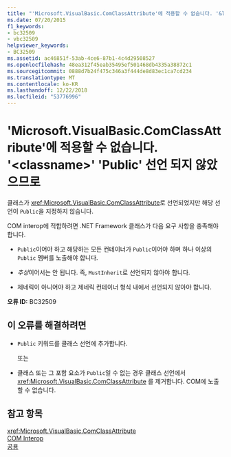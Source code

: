 ```yaml
---
title: "'Microsoft.VisualBasic.ComClassAttribute'에 적용할 수 없습니다. '&lt;classname&gt;' 'Public' 선언 되지 않았으므로"
ms.date: 07/20/2015
f1_keywords:
- bc32509
- vbc32509
helpviewer_keywords:
- BC32509
ms.assetid: ac46851f-53ab-4ce6-87b1-4c4d29508527
ms.openlocfilehash: 48ea312f45eab35495ef501468db4335a38872c1
ms.sourcegitcommit: 0888d7b24f475c346a3f444de8d83ec1ca7cd234
ms.translationtype: MT
ms.contentlocale: ko-KR
ms.lasthandoff: 12/22/2018
ms.locfileid: "53776996"
---
```

# <a name="microsoftvisualbasiccomclassattribute-cannot-be-applied-to-ltclassnamegt-because-it-is-not-declared-public"></a>'Microsoft.VisualBasic.ComClassAttribute'에 적용할 수 없습니다. '&lt;classname&gt;' 'Public' 선언 되지 않았으므로
클래스가 <xref:Microsoft.VisualBasic.ComClassAttribute>로 선언되었지만 해당 선언이 `Public`을 지정하지 않습니다.  
  
 COM interop에 적합하려면 .NET Framework 클래스가 다음 요구 사항을 충족해야 합니다.  
  
-   `Public`이어야 하고 해당하는 모든 컨테이너가 `Public`이어야 하며 하나 이상의 `Public` 멤버를 노출해야 합니다.  
  
-   *추상*이어서는 안 됩니다. 즉, `MustInherit`로 선언되지 않아야 합니다.  
  
-   제네릭이 아니어야 하고 제네릭 컨테이너 형식 내에서 선언되지 않아야 합니다.  
  
 **오류 ID:** BC32509  
  
## <a name="to-correct-this-error"></a>이 오류를 해결하려면  
  
-   `Public` 키워드를 클래스 선언에 추가합니다.  
  
     또는  
  
-   클래스 또는 그 포함 요소가 `Public`일 수 없는 경우 클래스 선언에서 <xref:Microsoft.VisualBasic.ComClassAttribute> 를 제거합니다. COM에 노출할 수 없습니다.  
  
## <a name="see-also"></a>참고 항목  
 <xref:Microsoft.VisualBasic.ComClassAttribute>  
 [COM Interop](../../visual-basic/programming-guide/com-interop/index.md)  
 [공용](../../visual-basic/language-reference/modifiers/public.md)
